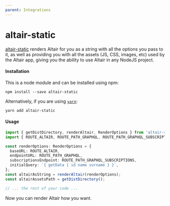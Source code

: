 ```yaml
---
parent: Integrations
---
```


# altair-static

<Badge text="npm" type="error"/>

[altair-static](https://www.npmjs.com/package/altair-static) renders Altair for you as a string with all the options you pass to it, as well as providing you with all the assets (JS, CSS, images, etc) used by the Altair app, giving you the ability to use Altair in any NodeJS project.


#### Installation

This is a node module and can be installed using npm:

```
npm install --save altair-static
```

Alternatively, if you are using [`yarn`](https://yarnpkg.com/):

```
yarn add altair-static
```

#### Usage

```ts
import { getDistDirectory, renderAltair, RenderOptions } from 'altair-static';
import { ROUTE_ALTAIR, ROUTE_PATH_GRAPHQL, ROUTE_PATH_GRAPHQL_SUBSCRIPTIONS } from '../config';

const renderOptions: RenderOptions = {
  baseURL: ROUTE_ALTAIR,
  endpointURL: ROUTE_PATH_GRAPHQL,
  subscriptionsEndpoint: ROUTE_PATH_GRAPHQL_SUBSCRIPTIONS,
  initialQuery: `{ getData { id name surname } }`,
};
const altairAsString = renderAltair(renderOptions);
const altairAssetsPath = getDistDirectory();

// ... the rest of your code ...
```

Now you can render Altair how you want.
